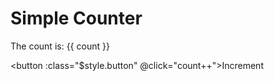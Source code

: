 # Simple Counter

<script setup>
import { ref } from 'vue'

const count = ref(0)
</script>

The count is: {{ count }}

<button :class="$style.button" @click="count++">Increment</button>

<style module>
.button {
  color: white;
  font-weight: bold;
  background: linear-gradient(135deg, #ff7a7a, #ff5252);
  border: none;
  padding: 10px 20px;
  border-radius: 8px;
  box-shadow: 0 4px 6px rgba(0, 0, 0, 0.1);
  cursor: pointer;
  transition: all 0.3s ease;
}

.button:hover {
  background: linear-gradient(135deg, #ff5252, #ff7a7a);
  box-shadow: 0 6px 8px rgba(0, 0, 0, 0.2);
  transform: translateY(-2px);
}

.button:active {
  transform: translateY(0);
  box-shadow: 0 2px 4px rgba(0, 0, 0, 0.2);
}
</style>
